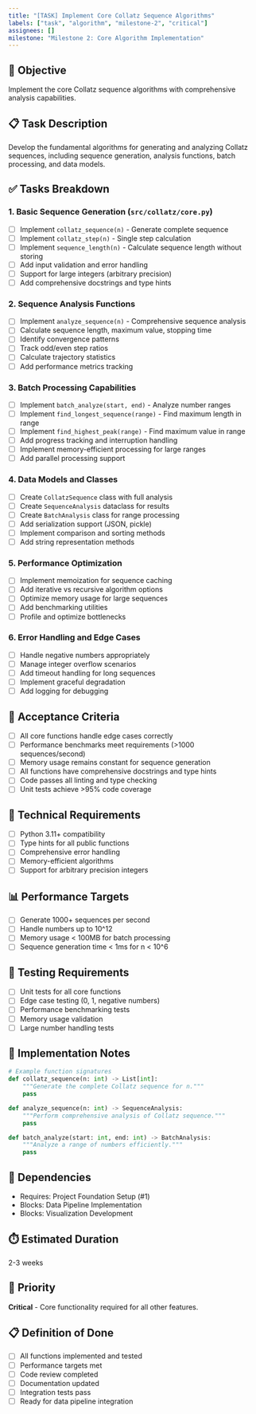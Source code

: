 ```yaml
---
title: "[TASK] Implement Core Collatz Sequence Algorithms"
labels: ["task", "algorithm", "milestone-2", "critical"]
assignees: []
milestone: "Milestone 2: Core Algorithm Implementation"
---
```


## 🎯 Objective
Implement the core Collatz sequence algorithms with comprehensive analysis capabilities.

## 📋 Task Description
Develop the fundamental algorithms for generating and analyzing Collatz sequences, including sequence generation, analysis functions, batch processing, and data models.

## ✅ Tasks Breakdown

### 1. Basic Sequence Generation (`src/collatz/core.py`)
- [ ] Implement `collatz_sequence(n)` - Generate complete sequence
- [ ] Implement `collatz_step(n)` - Single step calculation
- [ ] Implement `sequence_length(n)` - Calculate sequence length without storing
- [ ] Add input validation and error handling
- [ ] Support for large integers (arbitrary precision)
- [ ] Add comprehensive docstrings and type hints

### 2. Sequence Analysis Functions
- [ ] Implement `analyze_sequence(n)` - Comprehensive sequence analysis
- [ ] Calculate sequence length, maximum value, stopping time
- [ ] Identify convergence patterns
- [ ] Track odd/even step ratios
- [ ] Calculate trajectory statistics
- [ ] Add performance metrics tracking

### 3. Batch Processing Capabilities
- [ ] Implement `batch_analyze(start, end)` - Analyze number ranges
- [ ] Implement `find_longest_sequence(range)` - Find maximum length in range
- [ ] Implement `find_highest_peak(range)` - Find maximum value in range
- [ ] Add progress tracking and interruption handling
- [ ] Implement memory-efficient processing for large ranges
- [ ] Add parallel processing support

### 4. Data Models and Classes
- [ ] Create `CollatzSequence` class with full analysis
- [ ] Create `SequenceAnalysis` dataclass for results
- [ ] Create `BatchAnalysis` class for range processing
- [ ] Add serialization support (JSON, pickle)
- [ ] Implement comparison and sorting methods
- [ ] Add string representation methods

### 5. Performance Optimization
- [ ] Implement memoization for sequence caching
- [ ] Add iterative vs recursive algorithm options
- [ ] Optimize memory usage for large sequences
- [ ] Add benchmarking utilities
- [ ] Profile and optimize bottlenecks

### 6. Error Handling and Edge Cases
- [ ] Handle negative numbers appropriately
- [ ] Manage integer overflow scenarios
- [ ] Add timeout handling for long sequences
- [ ] Implement graceful degradation
- [ ] Add logging for debugging

## 🎯 Acceptance Criteria
- [ ] All core functions handle edge cases correctly
- [ ] Performance benchmarks meet requirements (>1000 sequences/second)
- [ ] Memory usage remains constant for sequence generation
- [ ] All functions have comprehensive docstrings and type hints
- [ ] Code passes all linting and type checking
- [ ] Unit tests achieve >95% code coverage

## 🔧 Technical Requirements
- [ ] Python 3.11+ compatibility
- [ ] Type hints for all public functions
- [ ] Comprehensive error handling
- [ ] Memory-efficient algorithms
- [ ] Support for arbitrary precision integers

## 📊 Performance Targets
- [ ] Generate 1000+ sequences per second
- [ ] Handle numbers up to 10^12
- [ ] Memory usage < 100MB for batch processing
- [ ] Sequence generation time < 1ms for n < 10^6

## 🧪 Testing Requirements
- [ ] Unit tests for all core functions
- [ ] Edge case testing (0, 1, negative numbers)
- [ ] Performance benchmarking tests
- [ ] Memory usage validation
- [ ] Large number handling tests

## 📝 Implementation Notes
```python
# Example function signatures
def collatz_sequence(n: int) -> List[int]:
    """Generate the complete Collatz sequence for n."""
    pass

def analyze_sequence(n: int) -> SequenceAnalysis:
    """Perform comprehensive analysis of Collatz sequence."""
    pass

def batch_analyze(start: int, end: int) -> BatchAnalysis:
    """Analyze a range of numbers efficiently."""
    pass
```

## 🔗 Dependencies
- Requires: Project Foundation Setup (#1)
- Blocks: Data Pipeline Implementation
- Blocks: Visualization Development

## ⏱️ Estimated Duration
2-3 weeks

## 🚀 Priority
**Critical** - Core functionality required for all other features.

## 📋 Definition of Done
- [ ] All functions implemented and tested
- [ ] Performance targets met
- [ ] Code review completed
- [ ] Documentation updated
- [ ] Integration tests pass
- [ ] Ready for data pipeline integration